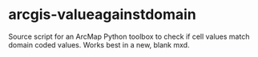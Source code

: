 # arcgis-valueagainstdomain
Source script for an ArcMap Python toolbox to check if cell values match domain coded values.
Works best in a new, blank mxd.
